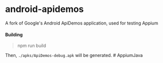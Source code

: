 android-apidemos
================

A fork of Google's Android ApiDemos application, used for testing Appium

#### Building

> npm run build

Then, `./apks/ApiDemos-debug.apk` will be generated.
#   A p p i u m J a v a  
 